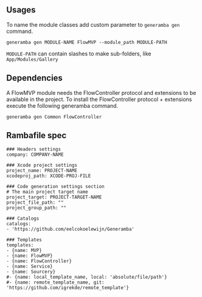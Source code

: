 ## Usages
To name the module classes add custom parameter to `generamba gen` command.

```
generamba gen MODULE-NAME FlowMVP --module_path MODULE-PATH
```

`MODULE-PATH` can contain slashes to make sub-folders, like `App/Modules/Gallery`

## Dependencies
A FlowMVP module needs the FlowController protocol and extensions to be available in the project. To install the FlowController protocol + extensions execute the following generamba command.  

```
generamba gen Common FlowController
```

## Rambafile spec
```
### Headers settings
company: COMPANY-NAME

### Xcode project settings
project_name: PROJECT-NAME
xcodeproj_path: XCODE-PROJ-FILE

### Code generation settings section
# The main project target name
project_target: PROJECT-TARGET-NAME
project_file_path: ""
project_group_path: ""

### Catalogs
catalogs:
- 'https://github.com/eelcokoelewijn/Generamba'

### Templates
templates:
- {name: MVP}
- {name: FlowMVP}
- {name: FlowController}
- {name: Service}
- {name: Sourcery}
#- {name: local_template_name, local: 'absolute/file/path'}
#- {name: remote_template_name, git: 'https://github.com/igrekde/remote_template'}
```
